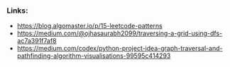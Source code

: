 ### Links:
- https://blog.algomaster.io/p/15-leetcode-patterns
- https://medium.com/@ojhasaurabh2099/traversing-a-grid-using-dfs-ac7a391f7af8
- https://medium.com/codex/python-project-idea-graph-traversal-and-pathfinding-algorithm-visualisations-99595c414293
